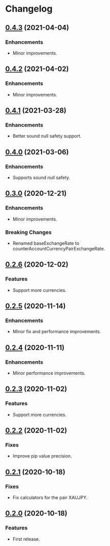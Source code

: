 # Changelog

## [0.4.3](https://github.com/tyrcord/matex_dart/releases/tag/0.4.3) (2021-04-04)

### Enhancements

- Minor improvements.

## [0.4.2](https://github.com/tyrcord/matex_dart/releases/tag/0.4.2) (2021-04-02)

### Enhancements

- Minor improvements.

## [0.4.1](https://github.com/tyrcord/matex_dart/releases/tag/0.4.1) (2021-03-28)

### Enhancements

- Better sound null safety support.

## [0.4.0](https://github.com/tyrcord/matex_dart/releases/tag/0.4.0) (2021-03-06)

### Enhancements

- Supports sound null safety.

## [0.3.0](https://github.com/tyrcord/matex_dart/releases/tag/0.3.0) (2020-12-21)

### Enhancements

- Minor improvements.

### Breaking Changes

- Renamed baseExchangeRate to counterAccountCurrencyPairExchangeRate.

## [0.2.6](https://github.com/tyrcord/matex_dart/releases/tag/0.2.6) (2020-12-02)

### Features

- Support more currencies.

## [0.2.5](https://github.com/tyrcord/matex_dart/releases/tag/0.2.5) (2020-11-14)

### Enhancements

- Minor fix and performance improvements.

## [0.2.4](https://github.com/tyrcord/matex_dart/releases/tag/0.2.4) (2020-11-11)

### Enhancements

- Minor performance improvements.

## [0.2.3](https://github.com/tyrcord/matex_dart/releases/tag/0.2.3) (2020-11-02)

### Features

- Support more currencies.

## [0.2.2](https://github.com/tyrcord/matex_dart/releases/tag/0.2.2) (2020-11-02)

### Fixes

- Improve pip value precision.

## [0.2.1](https://github.com/tyrcord/matex_dart/releases/tag/0.2.1) (2020-10-18)

### Fixes

- Fix calculators for the pair XAUJPY.

## [0.2.0](https://github.com/tyrcord/matex_dart/releases/tag/0.2.0) (2020-10-18)

### Features

- First release.
